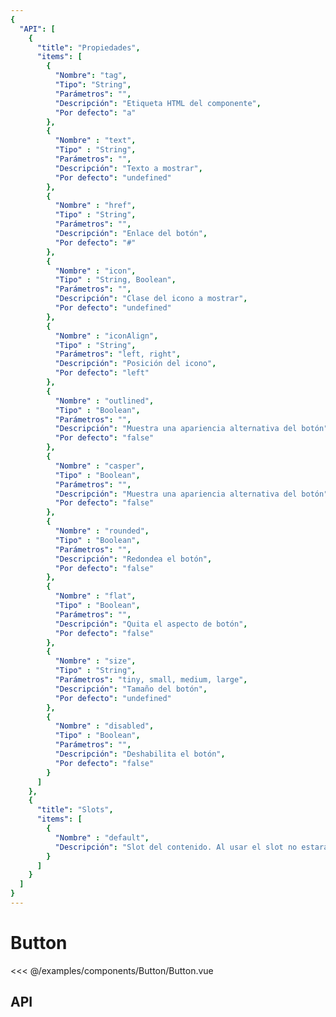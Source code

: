 ```yaml
---
{
  "API": [
    {
      "title": "Propiedades",
      "items": [
        {
          "Nombre": "tag",
          "Tipo": "String",
          "Parámetros": "",
          "Descripción": "Etiqueta HTML del componente",
          "Por defecto": "a"
        },
        {
          "Nombre" : "text",
          "Tipo" : "String",
          "Parámetros": "",
          "Descripción": "Texto a mostrar",
          "Por defecto": "undefined"
        },
        {
          "Nombre" : "href",
          "Tipo" : "String",
          "Parámetros": "",
          "Descripción": "Enlace del botón",
          "Por defecto": "#"
        },
        {
          "Nombre" : "icon",
          "Tipo" : "String, Boolean",
          "Parámetros": "",
          "Descripción": "Clase del icono a mostrar",
          "Por defecto": "undefined"
        },
        {
          "Nombre" : "iconAlign",
          "Tipo" : "String",
          "Parámetros": "left, right",
          "Descripción": "Posición del icono",
          "Por defecto": "left"
        },
        {
          "Nombre" : "outlined",
          "Tipo" : "Boolean",
          "Parámetros": "",
          "Descripción": "Muestra una apariencia alternativa del botón",
          "Por defecto": "false"
        },
        {
          "Nombre" : "casper",
          "Tipo" : "Boolean",
          "Parámetros": "",
          "Descripción": "Muestra una apariencia alternativa del botón",
          "Por defecto": "false"
        },
        {
          "Nombre" : "rounded",
          "Tipo" : "Boolean",
          "Parámetros": "",
          "Descripción": "Redondea el botón",
          "Por defecto": "false"
        },
        {
          "Nombre" : "flat",
          "Tipo" : "Boolean",
          "Parámetros": "",
          "Descripción": "Quita el aspecto de botón",
          "Por defecto": "false"
        },
        {
          "Nombre" : "size",
          "Tipo" : "String",
          "Parámetros": "tiny, small, medium, large",
          "Descripción": "Tamaño del botón",
          "Por defecto": "undefined"
        },
        {
          "Nombre" : "disabled",
          "Tipo" : "Boolean",
          "Parámetros": "",
          "Descripción": "Deshabilita el botón",
          "Por defecto": "false"
        }                                                             
      ] 
    },
    {
      "title": "Slots",
      "items": [
        {
          "Nombre" : "default",
          "Descripción": "Slot del contenido. Al usar el slot no estarán disponibles los parámetros de icon y text."
        }
      ]
    }
  ]
}
---
```


# Button

<Preview>
  <template slot="demo">
    <components-Button-Button /> 
  </template>

  <<< @/examples/components/Button/Button.vue
</Preview>

## API

<Api />

